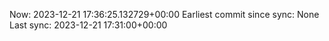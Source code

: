 Now: 2023-12-21 17:36:25.132729+00:00 Earliest commit since sync: None Last sync: 2023-12-21 17:31:00+00:00
